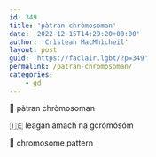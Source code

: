 ```yaml
---
id: 349
title: 'pàtran chròmosoman'
date: '2022-12-15T14:29:20+00:00'
author: 'Crìstean MacMhìcheil'
layout: post
guid: 'https://faclair.lgbt/?p=349'
permalink: /patran-chromosoman/
categories:
    - gd
---
```


&#x1f3f4;&#xe0067;&#xe0062;&#xe0073;&#xe0063;&#xe0074;&#xe007f; pàtran chròmosoman

&#x1f1ee;&#x1f1ea; leagan amach na gcrómósóm

&#x1f3f4;&#xe0067;&#xe0062;&#xe0065;&#xe006e;&#xe0067;&#xe007f; chromosome pattern
